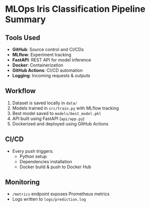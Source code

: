 # MLOps Iris Classification Pipeline Summary

## Tools Used
- **GitHub**: Source control and CI/CDs
- **MLflow**: Experiment tracking
- **FastAPI**: REST API for model inference
- **Docker**: Containerization
- **GitHub Actions**: CI/CD automation
- **Logging**: Incoming requests & outputs

## Workflow
1. Dataset is saved locally in `data/`
2. Models trained in `src/train.py` with MLflow tracking
3. Best model saved to `models/best_model.pkl`
4. API built using FastAPI (`api/app.py`)
5. Dockerized and deployed using GitHub Actions

## CI/CD
- Every push triggers:
  - Python setup
  - Dependencies installation
  - Docker build & push to Docker Hub

## Monitoring
- `/metrics` endpoint exposes Prometheus metrics
- Logs written to `logs/prediction.log` 